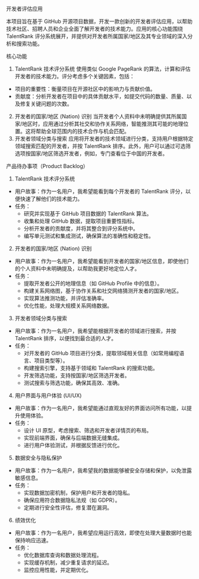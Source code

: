 开发者评估应用

本项目旨在基于 GitHub 开源项目数据，开发一款创新的开发者评估应用，以帮助技术社区、招聘人员和企业全面了解开发者的技术能力。应用的核心功能围绕 TalentRank 评分系统展开，并提供对开发者所属国家/地区及其专业领域的深入分析和搜索功能。

核心功能

 1. TalentRank 技术评分系统
使用类似 Google PageRank 的算法，计算和评估开发者的技术能力。评分考虑多个关键因素，包括：
- 项目的重要性：衡量项目在开源社区中的影响力与贡献价值。
- 贡献度：分析开发者在项目中的具体贡献水平，如提交代码的数量、质量、以及修复关键问题的次数。
 2. 开发者的国家/地区 (Nation) 识别
当开发者个人资料中未明确提供其所属国家/地区时，应用通过分析其社交和协作关系网络，智能推测其可能的地理位置。这将帮助全球范围内的技术合作与机会匹配。
 3. 开发者领域分类与搜索
应用将开发者的技术领域进行分类，支持用户根据特定领域搜索匹配的开发者，并按 TalentRank 排序。此外，用户可以通过可选筛选项按国家/地区筛选开发者，例如，专门查看位于中国的开发者。

产品待办事项（Product Backlog）

1. TalentRank 技术评分系统

- 用户故事：作为一名用户，我希望能看到每个开发者的 TalentRank 评分，以便快速了解他们的技术能力。
- 任务：
  - 研究并实现基于 GitHub 项目数据的 TalentRank 算法。 
  - 收集和处理 GitHub 数据，提取项目重要性指标。 
  - 分析开发者的贡献度，并将其整合到评分系统中。 
  - 编写单元测试和集成测试，确保算法的准确性和稳定性。

2. 开发者的国家/地区 (Nation) 识别

- 用户故事：作为一名用户，我希望能看到开发者的国家/地区信息，即使他们的个人资料中未明确提及，以帮助我更好地定位人才。
- 任务：
  - 提取开发者公开的地理信息（如 GitHub Profile 中的信息）。 
  - 构建关系网络图，基于协作关系和社交网络猜测开发者的国家/地区。
  - 实现算法推测功能，并评估准确率。
  - 优化性能，处理大规模关系网络数据。

3. 开发者领域分类与搜索

- 用户故事：作为一名用户，我希望能根据开发者的领域进行搜索，并按 TalentRank 排序，以便找到最合适的人才。
- 任务：
  - 对开发者的 GitHub 项目进行分类，提取领域相关信息（如常用编程语言、项目类型等）。
  - 构建搜索引擎，支持基于领域和 TalentRank 的搜索功能。
  - 开发筛选功能，支持按国家/地区筛选开发者。
  - 测试搜索与筛选功能，确保其高效、准确。

4. 用户界面与用户体验 (UI/UX)

- 用户故事：作为一名用户，我希望能通过直观友好的界面访问所有功能，以提升使用体验。
- 任务：
  - 设计 UI 原型，考虑搜索、筛选和开发者详情页的布局。
  - 实现前端界面，确保与后端数据无缝集成。
  - 进行用户体验测试，并根据反馈进行优化。

5. 数据安全与隐私保护

- 用户故事：作为一名用户，我希望我的数据能够被安全存储和保护，以免泄露敏感信息。
- 任务：
  - 实现数据加密机制，保护用户和开发者的隐私。
  - 确保应用符合数据隐私法规（如 GDPR）。
  - 定期进行安全性评估，修复潜在漏洞。

6. 绩效优化

- 用户故事：作为一名用户，我希望应用运行高效，即使在处理大量数据时也能保持响应迅速。
- 任务：
  - 优化数据库查询和数据处理流程。
  - 实现缓存机制，减少重复请求的延迟。
  - 监控应用性能，并定期优化。